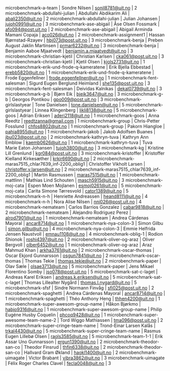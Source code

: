 microbenchmark-a-team                              | Sondre Nilsen                   | sonil8781@uit.no            | 2
microbenchmark-abdullahi-julian                    | Abdullahi Abdikarim Ali         | abali2350@uit.no            | 2
microbenchmark-abdullahi-julian                    | Julian Johansen                 | jujoh0991@uit.no            | 3
microbenchmark-ase-abigail                         | Åse Olsen Fossmark              | afo094@post.uit.no          | 2
microbenchmark-ase-abigail                         | Abigail Arminda Mamani Copaja   | aco026@uit.no               | 2
microbenchmark-assignment1                         | Hassan Bjørnstad-Rzayev         | hbj073@post.uit.no          | 3
microbenchmark-benja                               | Preben August Jaklin Martinsen  | prmar6232@uit.no            | 3
microbenchmark-benja                               | Benjamin Aaboe Mjaatvedt        | benjamin.a.mjaatvedt@uit.no | 3
microbenchmark-christian-kjetil                    | Christian Karlsen               | cka061@post.uit.no          | 3
microbenchmark-christian-kjetil                    | Kjetil Olsen                    | kjols2731@uit.no            | 1
microbenchmark-erik-und-frode-q-kameratene         | Erik Bjella Ebbestad            | erebb5820@uit.no            | 1
microbenchmark-erik-und-frode-q-kameratene         | Frode Eggenfellner              | frode.eggenfellner@uit.no   | 1
microbenchmark-fent-salesman                       | Sigurd Eugen Berglund Heimland  | she135@post.uit.no          | 3
microbenchmark-fent-salesman                       | Deividas Kalnikas               | dekal0739@uit.no            | 3
microbenchmark-g-b                                 | Bjørn Eik                       | bjeik3647@uit.no            | 3
microbenchmark-g-b                                 | Georgos Pontikou                | gpo009@post.uit.no          | 3
microbenchmark-girlslastyear                       | Tone Danielsen                  | tone.danielsen@uit.no       | 5
microbenchmark-girlslastyear                       | Linnea Klingenberg              | likli8138@uit.no            | 5
microbenchmark-goos                                | Adrian Eriksen                  | aderi2118@uit.no            | 1
microbenchmark-goos                                | Anna Reedtz                     | reedtzanna@gmail.com        | 1
microbenchmark-group                               | Chris-Petter Fosslund           | chfos8802@uit.no            | 1
microbenchmark-group                               | Pakorn Hiangloe                 | pahia8955@uit.no            | 1
microbenchmark-jakob                               | Jakob Adolfsen Buanes           | jbu023@post.uit.no          | 2
microbenchmark-kathryn-tuva                        | Kathryn Ann Emblow              | kaemb0626@uit.no            | 1
microbenchmark-kathryn-tuva                        | Tuva Marie Eaton Johansen       | tujoh3800@uit.no            | 3
microbenchmark-kg                                  | Kristine Lill Grenlund          | kgr084@post.uit.no          | 3
microbenchmark-kristoffer                          | Kristoffer Kielland Kirkesæther | krkir6690@uit.no            | 2
microbenchmark-maras7515_chlar7639_inf-2200_oblig1 | Christoffer Vikholt Larsen      | christoffer.v.larsen@uit.no | 2
microbenchmark-maras7515_chlar7639_inf-2200_oblig1 | Martin Rasmussen                | maras7515@uit.no            | 1
microbenchmark-mattlinn                            | Mathias Lind Schouten           | masch5915@uit.no            | 3
microbenchmark-moj-cata                            | Espen Moen Mojlanen             | esmoj0261@uit.no            | 5
microbenchmark-moj-cata                            | Carita Simone Tørresvold        | cator1389@uit.no            | 5
microbenchmark-n-h                                 | Henriette Andreassen            | heand8111@uit.no            | 4
microbenchmark-n-h                                 | Nora Alise Nilsen               | nni026@post.uit.no          | 4
microbenchmark-nemateam                            | Carlos Barrios Gonzalez         | cabar9818@uit.no            | 2
microbenchmark-nemateam                            | Alejandro Rodriguez Perez       | alrod7901@uit.no            | 1
microbenchmark-nemateam                            | Andrea Cárdenas Mayoral         | ancar8714@uit.no            | 1
microbenchmark-nya-colon-3                         | Simon Gilbu                     | simon.gilbu@uit.no          | 4
microbenchmark-nya-colon-3                         | Emmie Helfrida Jensen Naustvoll | emnau1108@uit.no            | 4
microbenchmark-oblig-1                             | Rodion Shionok                  | roshi4397@uit.no            | 2
microbenchmark-oliver-og-araz                      | Oliver Bergvoll                 | olber6452@uit.no            | 1
microbenchmark-oliver-og-araz                      | Araz Mahmud Khan                | arkha3761@uit.no            | 2
microbenchmark-oscar-thomas                        | Oscar Ekjord Gunnarsson         | osgun7841@uit.no            | 2
microbenchmark-oscar-thomas                        | Thomas Tekie                    | thomas.tekie@uit.no         | 2
microbenchmark-paper                               | Olav Sæle                       | olsae3713@uit.no            | 5
microbenchmark-paper                               | Jens Mikael Florentino Somby    | jso078@post.uit.no          | 5
microbenchmark-sat-c-laget                         | Andreas Karel Eriksen           | andreas.k.eriksen@uit.no    | 5
microbenchmark-sat-c-laget                         | Thomas Lillealter Nygård        | thomas.l.nygard@uit.no      | 5
microbenchmark-sfsf                                | Sindre Normann Finvåg           | sfi025@post.uit.no          | 2
microbenchmark-spaghetti                           | Andrea Cárdenas Mayoral         | ancar8714@uit.no            | 1
microbenchmark-spaghetti                           | Théo Anthony Heng               | thhen4200@uit.no            | 1
microbenchmark-super-awesom-group-name             | Håkon Bjørkmo                   | habjo9316@uit.no            | 1
microbenchmark-super-awesom-group-name             | Philip Eugéne Husby Coquelin    | phcoq9428@uit.no            | 1
microbenchmark-super-awesome-team-name-2           | Tord Wiggo Mathiassen           | tma096@post.uit.no          | 2
microbenchmark-super-cringe-team-name              | Trond-Einar Larsen Kalås        | trkal4430@uit.no            | 5
microbenchmark-super-cringe-team-name              | Rasmus Eugen Lillebø Olsen      | raols3585@uit.no            | 5
microbenchmark-team-1-1                            | Erik Assar Uno Gunnarsson       | ergun1390@uit.no            | 2
microbenchmark-theodor-san-co                      | Theodor Finsrud                 | thfin6338@uit.no            | 2
microbenchmark-theodor-san-co                      | Hallvard Gram Økland            | haokl1400@uit.no            | 2
microbenchmark-uimagate                            | Victor Brabant                  | vibra3862@uit.no            | 3
microbenchmark-uimagate                            | Félix Roger Charles Clavel      | fecla0048@uit.no            | 3
